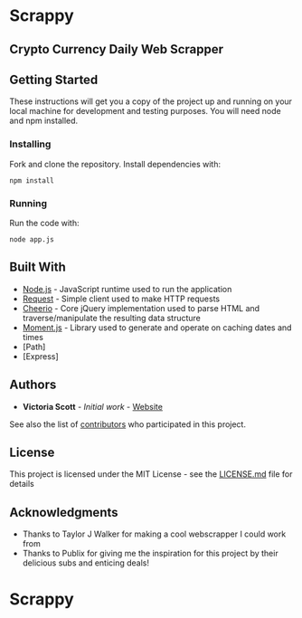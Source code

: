 # Scrappy
## Crypto Currency Daily Web Scrapper

## Getting Started

These instructions will get you a copy of the project up and running on your local machine for development and testing purposes. You will need node and npm installed.

### Installing

Fork and clone the repository. Install dependencies with:

    npm install

### Running

Run the code with:

	node app.js

## Built With

* [Node.js](https://nodejs.org/) - JavaScript runtime used to run the application 
* [Request](https://github.com/request/request) - Simple client used to make HTTP requests
* [Cheerio](https://cheerio.js.org/) - Core jQuery implementation used to parse HTML and traverse/manipulate the resulting data structure
* [Moment.js](https://momentjs.com/) - Library used to generate and operate on caching dates and times
* [Path]
* [Express]

## Authors

* **Victoria Scott** - *Initial work* - [Website](victoriajoyscott.com)

See also the list of [contributors](https://github.com/taylorjwalker/pubsuboftheweek/contributors) who participated in this project.

## License

This project is licensed under the MIT License - see the [LICENSE.md](LICENSE.md) file for details

## Acknowledgments
* Thanks to Taylor J Walker for making a cool webscrapper I could work from
* Thanks to Publix for giving me the inspiration for this project by their delicious subs and enticing deals!
# Scrappy
